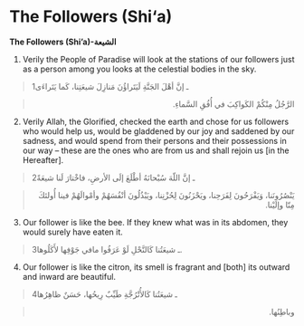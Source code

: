 The Followers (Shi‘a)
=====================

**The Followers (Shi’a)-الشيعة**

1. Verily the People of Paradise will look at the stations of our
followers just as a person among you looks at the celestial bodies in
the sky.

> 1ـ إنَّ أهْلَ الجَنَّةِ لَيَتَراؤُنَ مَنازِلَ شيعَتِنا، كَما يَتَراءَى
<blockquote dir="rtl">
  <p>
الرَّجُلُ مِنْكُمْ الكَواكِبَ في أُفُقِ السَّماءِ.
  </p>
</blockquote>

2. Verily Allah, the Glorified, checked the earth and chose for us
followers who would help us, would be gladdened by our joy and saddened
by our sadness, and would spend from their persons and their possessions
in our way – these are the ones who are from us and shall rejoin us [in
the Hereafter].

> 2ـ إنَّ اللّهَ سُبْحانَهُ أطْلَعَ إلَى الأرضِ، فاخْتارَ لَنا شيعَةً
<blockquote dir="rtl">
  <p>
يَنْصُرُونَنا، وَيَفْرَحُونَ لِفَرَحِنا، ويَحْزَنُونَ لِحُزْنِنا،
ويَبْذُلُونَ أنْفُسَهُمْ وأمْوالَهُمْ فينا أُولئكَ مِنّا وإلَيْنا.
  </p>
</blockquote>

3. Our follower is like the bee. If they knew what was in its abdomen,
they would surely have eaten it.

> 3ـ شيعَتُنا كَالنَّحْلِ لَوْ عَرَفُوا مافي جَوْفِها لأَكَلُوها.

4. Our follower is like the citron, its smell is fragrant and [both] its
outward and inward are beautiful.

> 4ـ شيعَتُنا كَالأُتْرُجَّةِ طَيِّبٌ رِيحُها، حَسَنٌ ظاهِرُها
<blockquote dir="rtl">
  <p>
وباطِنُها.
  </p>
</blockquote>


